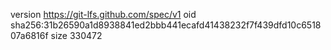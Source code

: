 version https://git-lfs.github.com/spec/v1
oid sha256:31b26590a1d8938841ed2bbb441ecafd41438232f7f439dfd10c651807a6816f
size 330472
